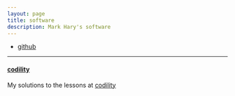 ```yaml
---
layout: page
title: software
description: Mark Hary's software
---
```


<div class="navbar">
    <div class="navbar-inner">
        <ul class="nav">
            <li><a href="https://github.com/markhary">github</a></li>
        </ul>
    </div>
</div>

---

#### <a name="codility"></a>[codility](https://github.com/markhary/codility/)

My solutions to the lessons at [codility](https://app.codility.com)
